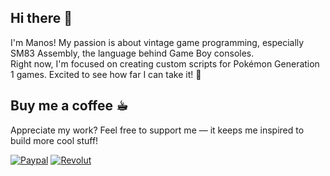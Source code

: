 ## Hi there 👋

I'm Manos! My passion is about vintage game programming, especially SM83 Assembly, the language behind Game Boy consoles.<br>
Right now, I'm focused on creating custom scripts for Pokémon Generation 1 games. Excited to see how far I can take it! 🚀

## Buy me a coffee ☕︎
Appreciate my work? Feel free to support me — it keeps me inspired to build more cool stuff!

[![Paypal](https://img.shields.io/badge/Donate-PayPal-blue.svg)](https://www.paypal.com/donate?business=manosgouzibas@yahoo.gr&currency_code=EUR)
[![Revolut](https://img.shields.io/badge/Donate-Revolut-blue.svg)](https://www.revolut.me/emmanoj7r6)

<!--
**M4n0zz/M4n0zz** is a ✨ _special_ ✨ repository because its `README.md` (this file) appears on your GitHub profile.

Here are some ideas to get you started:

- 🔭 I’m currently working on ...
- 🌱 I’m currently learning ...
- 👯 I’m looking to collaborate on ...
- 🤔 I’m looking for help with ...
- 💬 Ask me about ...
- 📫 How to reach me: ...
- 😄 Pronouns: ...
- ⚡ Fun fact: ...
-->
